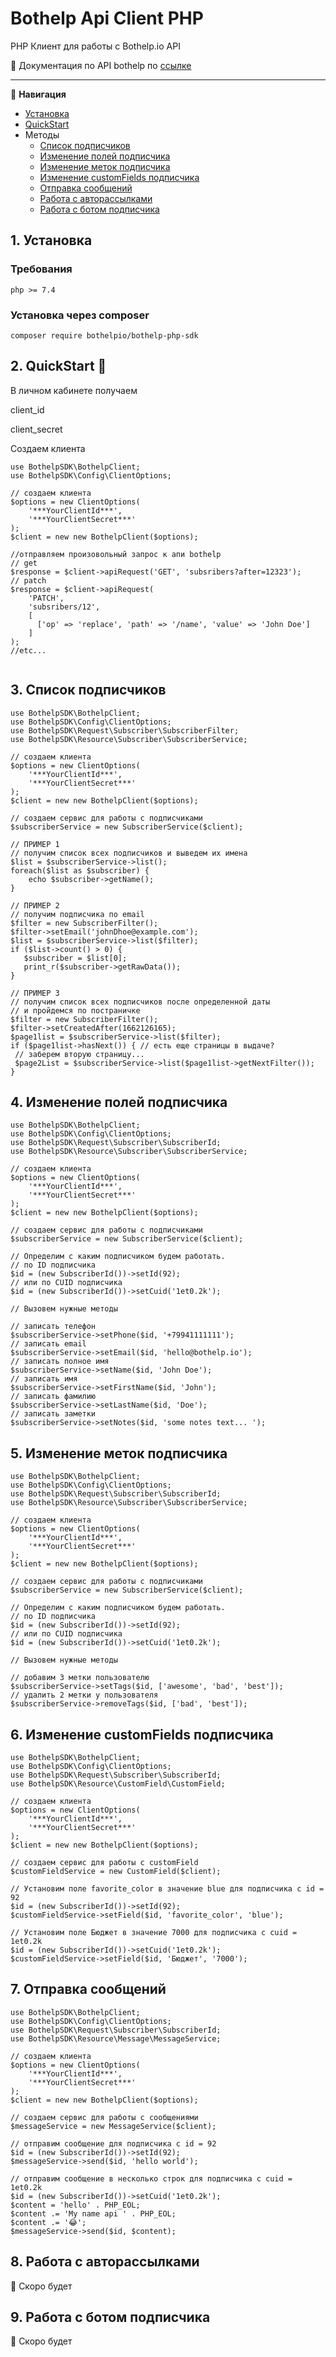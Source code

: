 # Bothelp Api Client PHP

PHP Клиент для работы с Bothelp.io API

📖 Документация по API bothelp по [ссылке](https://main.bothelp.io/swagger)

---
📑 **Навигация**
- [Установка](#1-установка)
- [QuickStart](#2-quickstart-)
- Методы
    - [Список подписчиков](#3-список-подписчиков)
    - [Изменение полей подписчика](#4-изменение-полей-подписчика)
    - [Изменение меток подписчика](#5-изменение-меток-подписчика)
    - [Изменение customFields подписчика](#6-изменение-customfields-подписчика)
    - [Отправка сообщений](#7-отправка-сообщений)
    - [Работа с авторассылками](#8-работа-с-авторассылками)
    - [Работа с ботом подписчика](#9-работа-с-ботом-подписчика)


## 1. Установка

### Требования

`php >= 7.4` 

### Установка через composer 
`composer require bothelpio/bothelp-php-sdk`


## 2. QuickStart 🚀

В личном кабинете получаем

client_id

client_secret

Создаем клиента
```phpt
use BothelpSDK\BothelpClient;
use BothelpSDK\Config\ClientOptions;

// создаем клиента
$options = new ClientOptions(
    '***YourClientId***',
    '***YourClientSecret***'
);
$client = new new BothelpClient($options);

//отправляем произовольный запрос к апи bothelp
// get
$response = $client->apiRequest('GET', 'subsribers?after=12323');
// patch
$response = $client->apiRequest(
    'PATCH', 
    'subsribers/12', 
    [
      ['op' => 'replace', 'path' => '/name', 'value' => 'John Doe']
    ]
);
//etc...
 
```

## 3. Список подписчиков
```phpt
use BothelpSDK\BothelpClient;
use BothelpSDK\Config\ClientOptions;
use BothelpSDK\Request\Subscriber\SubscriberFilter;
use BothelpSDK\Resource\Subscriber\SubscriberService;

// создаем клиента
$options = new ClientOptions(
    '***YourClientId***',
    '***YourClientSecret***'
);
$client = new new BothelpClient($options);

// создаем сервис для работы с подписчиками
$subscriberService = new SubscriberService($client);

// ПРИМЕР 1 
// получим список всех подписчиков и выведем их имена
$list = $subscriberService->list();
foreach($list as $subscriber) {
    echo $subscriber->getName();
}

// ПРИМЕР 2
// получим подписчика по email
$filter = new SubscriberFilter();
$filter->setEmail('johnDhoe@example.com');
$list = $subscriberService->list($filter);
if ($list->count() > 0) {
   $subscriber = $list[0];
   print_r($subscriber->getRawData());
}

// ПРИМЕР 3
// получим список всех подписчиков после определенной даты 
// и пройдемся по постраничке
$filter = new SubscriberFilter();
$filter->setCreatedAfter(1662126165);
$page1list = $subscriberService->list($filter);
if ($page1list->hasNext()) { // есть еще страницы в выдаче?
 // заберем вторую страницу...
 $page2List = $subscriberService->list($page1list->getNextFilter());
}

```

## 4. Изменение полей подписчика 

```phpt
use BothelpSDK\BothelpClient;
use BothelpSDK\Config\ClientOptions;
use BothelpSDK\Request\Subscriber\SubscriberId;
use BothelpSDK\Resource\Subscriber\SubscriberService;

// создаем клиента
$options = new ClientOptions(
    '***YourClientId***',
    '***YourClientSecret***'
);
$client = new new BothelpClient($options);

// создаем сервис для работы с подписчиками
$subscriberService = new SubscriberService($client);

// Определим с каким подписчиком будем работать.
// по ID подписчика
$id = (new SubscriberId())->setId(92);
// или по CUID подписчика
$id = (new SubscriberId())->setCuid('1et0.2k');

// Вызовем нужные методы

// записать телефон
$subscriberService->setPhone($id, '+79941111111');
// записать email
$subscriberService->setEmail($id, 'hello@bothelp.io');
// записать полное имя
$subscriberService->setName($id, 'John Doe');
// записать имя
$subscriberService->setFirstName($id, 'John');
// записать фамилию
$subscriberService->setLastName($id, 'Doe');
// записать заметки
$subscriberService->setNotes($id, 'some notes text... ');

```

## 5. Изменение меток подписчика
```phpt
use BothelpSDK\BothelpClient;
use BothelpSDK\Config\ClientOptions;
use BothelpSDK\Request\Subscriber\SubscriberId;
use BothelpSDK\Resource\Subscriber\SubscriberService;

// создаем клиента
$options = new ClientOptions(
    '***YourClientId***',
    '***YourClientSecret***'
);
$client = new new BothelpClient($options);

// создаем сервис для работы с подписчиками
$subscriberService = new SubscriberService($client);

// Определим с каким подписчиком будем работать.
// по ID подписчика
$id = (new SubscriberId())->setId(92);
// или по CUID подписчика
$id = (new SubscriberId())->setCuid('1et0.2k');

// Вызовем нужные методы

// добавим 3 метки пользователю
$subscriberService->setTags($id, ['awesome', 'bad', 'best']);
// удалить 2 метки у пользователя
$subscriberService->removeTags($id, ['bad', 'best']);

```

## 6. Изменение customFields подписчика
```phpt
use BothelpSDK\BothelpClient;
use BothelpSDK\Config\ClientOptions;
use BothelpSDK\Request\Subscriber\SubscriberId;
use BothelpSDK\Resource\CustomField\CustomField;

// создаем клиента
$options = new ClientOptions(
    '***YourClientId***',
    '***YourClientSecret***'
);
$client = new new BothelpClient($options);

// создаем сервис для работы с customField
$customFieldService = new CustomField($client);

// Установим поле favorite_color в значение blue для подписчика с id = 92
$id = (new SubscriberId())->setId(92);
$customFieldService->setField($id, 'favorite_color', 'blue');

// Установим поле Бюджет в значение 7000 для подписчика с cuid = 1et0.2k
$id = (new SubscriberId())->setCuid('1et0.2k');
$customFieldService->setField($id, 'Бюджет', '7000');

```

## 7. Отправка сообщений

```phpt
use BothelpSDK\BothelpClient;
use BothelpSDK\Config\ClientOptions;
use BothelpSDK\Request\Subscriber\SubscriberId;
use BothelpSDK\Resource\Message\MessageService;

// создаем клиента
$options = new ClientOptions(
    '***YourClientId***',
    '***YourClientSecret***'
);
$client = new new BothelpClient($options);

// создаем сервис для работы с сообщениями
$messageService = new MessageService($client);

// отправим сообщение для подписчика с id = 92
$id = (new SubscriberId())->setId(92);
$messageService->send($id, 'hello world');

// отправим сообщение в несколько строк для подписчика с cuid = 1et0.2k
$id = (new SubscriberId())->setCuid('1et0.2k');
$content = 'hello' . PHP_EOL;
$content .= 'My name api ' . PHP_EOL;
$content .= '😂';
$messageService->send($id, $content);

```

## 8. Работа с авторассылками

:construction_worker: Скоро будет
## 9. Работа с ботом подписчика

:construction_worker: Скоро будет

